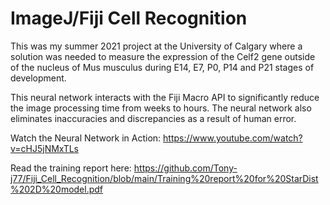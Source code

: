 # ImageJ/Fiji Cell Recognition

This was my summer 2021 project at the University of Calgary where a solution was needed to measure the expression of the Celf2 gene outside of the nucleus of Mus musculus during E14, E7, P0, P14 and P21 stages of development. 

This neural network interacts with the Fiji Macro API to significantly reduce the image processing time from weeks to hours. The neural network also eliminates inaccuracies and discrepancies as a result of human error. 

Watch the Neural Network in Action: https://www.youtube.com/watch?v=cHJ5jNMxTLs 

Read the training report here: https://github.com/Tony-j77/Fiji_Cell_Recognition/blob/main/Training%20report%20for%20StarDist%202D%20model.pdf
